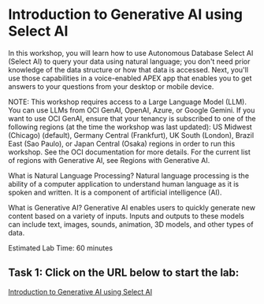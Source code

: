 # Introduction to Generative AI using Select AI

In this workshop, you will learn how to use Autonomous Database Select AI (Select AI) to query your data using natural language; you don't need prior knowledge of the data structure or how that data is accessed. Next, you'll use those capabilities in a voice-enabled APEX app that enables you to get answers to your questions from your desktop or mobile device.

NOTE: This workshop requires access to a Large Language Model (LLM). You can use LLMs from OCI GenAI, OpenAI, Azure, or Google Gemini. If you want to use OCI GenAI, ensure that your tenancy is subscribed to one of the following regions (at the time the workshop was last updated): US Midwest (Chicago) (default), Germany Central (Frankfurt), UK South (London), Brazil East (Sao Paulo), or Japan Central (Osaka) regions in order to run this workshop. See the OCI documentation for more details. For the current list of regions with Generative AI, see Regions with Generative AI.

What is Natural Language Processing?
Natural language processing is the ability of a computer application to understand human language as it is spoken and written. It is a component of artificial intelligence (AI).

What is Generative AI?
Generative AI enables users to quickly generate new content based on a variety of inputs. Inputs and outputs to these models can include text, images, sounds, animation, 3D models, and other types of data.

Estimated Lab Time: 60 minutes

## Task 1: Click on the URL below to start the lab:
[Introduction to Generative AI using Select AI](https://livelabs.oracle.com/pls/apex/r/dbpm/livelabs/view-workshop?wid=3831)